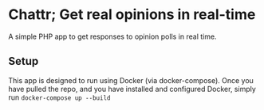 # Chattr; Get real opinions in real-time

A simple PHP app to get responses to opinion polls in real time. 
    
## Setup

This app is designed to run using Docker (via docker-compose). Once you have pulled the repo, and you have installed and configured Docker, 
simply run `docker-compose up --build` 